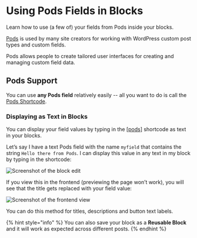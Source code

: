 # Using Pods Fields in Blocks

Learn how to use (a few of) your fields from Pods inside your blocks.

[Pods](https://pods.io/) is used by many site creators for working with WordPress custom post types and custom fields.

Pods allows people to create tailored user interfaces for creating and managing custom field data.

## Pods Support

You can use **any Pods field** relatively easily -- all you want to do is call the [Pods Shortcode](https://docs.pods.io/displaying-pods/pods-shortcode/).

### Displaying as Text in Blocks

You can display your field values by typing in the [[pods]](https://docs.pods.io/displaying-pods/pods-shortcode/) shortcode as text in your blocks.

Let’s say I have a text Pods field with the name `myfield` that contains the string `Hello there from Pods`. I can display this value in any text in my block by typing in the shortcode:

![Screenshot of the block edit](../../.gitbook/assets/screen-shot-2019-08-07-at-12.26.41-pm.jpg)

If you view this in the frontend (previewing the page won’t work), you will see that the title gets replaced with your field value:

![Screenshot of the frontend view](../../.gitbook/assets/screen-shot-2019-08-07-at-12.39.24-pm.jpg)

You can do this method for titles, descriptions and button text labels.

{% hint style="info" %}
You can also save your block as a **Reusable Block** and it will work as expected across different posts.
{% endhint %}
